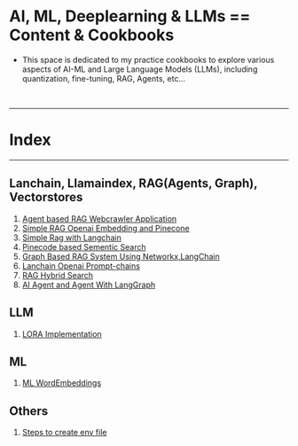 # AI, ML, Deeplearning & LLMs == Content & Cookbooks

 - This space is dedicated to my practice cookbooks to explore various aspects of AI-ML and Large Language Models (LLMs), including quantization, fine-tuning, RAG, Agents, etc... 

<br />

---
# Index
---
## Lanchain, Llamaindex, RAG(Agents, Graph), Vectorstores
1. [Agent based RAG Webcrawler Application](https://github.com/05satyam/AI-ML/blob/main/webcrawler_agentic_system.ipynb)
2. [Simple RAG Openai Embedding and Pinecone](https://github.com/05satyam/AI-ML/blob/main/rag/rag_openai_embedding_and_pinecone.ipynb)
3. [Simple Rag with Langchain](rag_with_langchain)
4. [Pinecode based Sementic Search ](https://github.com/05satyam/AI-ML/blob/main/semantic_search_vec_pinecone.ipynb)
5. [Graph Based RAG System Using Networkx,LangChain](https://github.com/05satyam/AI-ML/blob/main/Graph_Based_Retrieval_Augmented_Generation_(RAG)_System_Using_Networkx%2CLangChain.ipynb)
6. [Lanchain Openai Prompt-chains](https://github.com/05satyam/AI-ML/blob/main/langchain/lanchain-openai-prompt-chains.ipynb)
7. [RAG Hybrid Search](https://github.com/05satyam/AI-ML/blob/main/rag/HybridSearch.ipynb)
8. [AI Agent and Agent With LangGraph](https://github.com/05satyam/AI-ML/blob/main/AI_Agents_and_Agent_LangGraph.ipynb)

## LLM
1. [LORA Implementation](https://github.com/05satyam/AI-ML/blob/main/Simple_LoRA.ipynb)

## ML
1. [ML WordEmbeddings](https://github.com/05satyam/AI-ML/blob/main/ML_WordEmbeddings.ipynb)

## Others
1. [Steps to create env file](https://github.com/05satyam/AI-ML/blob/main/Steps2CreateEnvFile.MD)



